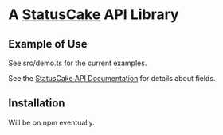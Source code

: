 # A [StatusCake](https://www.statuscake.com/) API Library

## Example of Use

See src/demo.ts for the current examples.

See the [StatusCake API Documentation](https://www.statuscake.com/api/) for details about fields.

## Installation

Will be on npm eventually.
